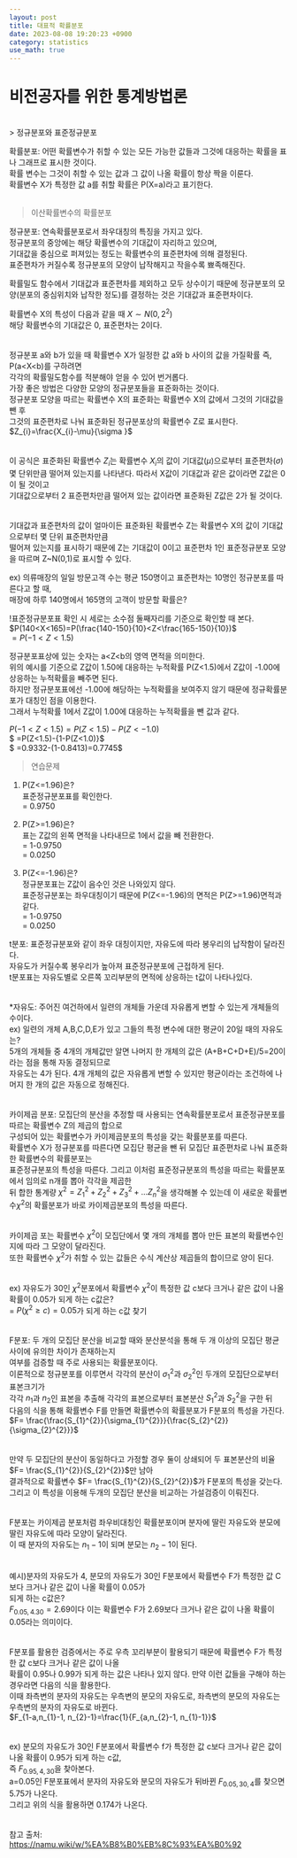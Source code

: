 ```yaml
---
layout: post
title: 대표적 확률분포
date: 2023-08-08 19:20:23 +0900
category: statistics 
use_math: true
---
```

# 비전공자를 위한 통계방법론    
<br>
> 정규분포와 표준정규분포   
  
확률분포: 어떤 확률변수가 취할 수 있는 모든 가능한 값들과 그것에 대응하는 확률을 표나 그래프로 표시한 것이다.  
확률 변수는 그것이 취할 수 있는 값과 그 값이 나올 확률이 항상 짝을 이룬다.  
확률변수 X가 특정한 값 a를 취할 확률은 P(X=a)라고 표기한다.  
<br>  
> 이산확률변수의 확률분포
  
정규분포: 연속확률분포로서 좌우대칭의 특징을 가지고 있다.  
정규분포의 중앙에는 해당 확률변수의 기대값이 자리하고 있으며,  
기대값을 중심으로 퍼져있는 정도는 확률변수의 표준편차에 의해 결정된다.    
표준편차가 커질수록 정규분포의 모양이 납작해지고 작을수록 뾰족해진다. 
  
확률밀도 함수에서 기대값과 표준편차를 제외하고 모두 상수이기 때문에 
정규분포의 모양(분포의 중심위치와 납작한 정도)를 결정하는 것은 기대값과 표준편차이다.    

확률변수 X의 특성이 다음과 같을 때 $X\sim N(0,2^{2})$  
해당 확률변수의 기대값은 0, 표준편차는 2이다.  
<br>  
정규분포 a와 b가 있을 때 확률변수 X가 일정한 값 a와 b 사이의 값을 가질확률 즉, P(a<X<b)를 구하려면  
각각의 확률밀도함수를 적분해야 얻을 수 있어 번거롭다.  
가장 좋은 방법은 다양한 모양의 정규분포들을 표준화하는 것이다.  
정규분포 모양을 따르는 확률변수 X의 표준화는 확률변수 X의 값에서 그것의 기대값을 뺀 후  
그것의 표준편차로 나눠 표준화된 정규분포상의 확률변수 Z로 표시한다.  
$Z_{i}=\frac{X_{i}-\mu}{\sigma }$  
<br>  
이 공식은 표준화된 확률변수 $Z_{i}$는 확률변수 $X_{i}$의 값이 기대값$(\mu)$으로부터 표준편차$(\sigma)$  
몇 단위만큼 떨어져 있는지를 나타낸다. 따라서 X값이 기대값과 같은 값이라면 Z값은 0이 될 것이고  
기대값으로부터 2 표준편차만큼 떨어져 있는 값이라면 표준화된 Z값은 2가 될 것이다.  
<br>  
기대값과 표준편차의 값이 얼마이든 표준화된 확률변수 Z는 확률변수 X의 값이 기대값으로부터 몇 단위 표준편차만큼  
떨어져 있는지를 표시하기 때문에 Z는 기대값이 0이고 표준편차 1인 표준정규분포 모양을 따르며 Z~N(0,1)로 표시할 수 있다.  

ex) 의류매장의 일일 방문고객 수는 평균 150명이고 표준편차는 10명인 정규분포를 따른다고 할 때,  
매장에 하루 140명에서 165명의 고객이 방문할 확률은?  

!표준정규분포표 확인 시 세로는 소수점 둘째자리를 기준으로 확인할 때 본다.    
$P(140<X<165)=P(\frac{140-150}{10}<Z<\frac{165-150}{10})$  
$=P(-1<Z<1.5)$  

정규분포표상에 있는 숫자는 a<Z<b의 영역 면적을 의미한다.  
위의 예시를 기준으로 Z값이 1.50에 대응하는 누적확률 P(Z<1.5)에서 Z값이 -1.00에 상응하는 누적확률을 빼주면 된다.  
하지만 정규분포표에선 -1.00에 해당하는 누적확률을 보여주지 않기 때문에 정규확률분포가 대칭인 점을 이용한다.  
그래서 누적확률 1에서 Z값이 1.00에 대응하는 누적확률을 뺀 값과 같다.  

$P(-1<Z<1.5)=P(Z<1.5)-P(Z<-1.0)$  
$           =P(Z<1.5)-{1-P(Z<1.0)}$    
$           =0.9332-(1-0.8413)=0.7745$    
  
> 연습문제  
  
1. P(Z<=1.96)은?  
표준정규분포표를 확인한다.    
= 0.9750  
  
2. P(Z>=1.96)은?  
표는 Z값의 왼쪽 면적을 나타내므로 1에서 값을 빼 전환한다.  
= 1-0.9750  
= 0.0250  
  
3. P(Z<=-1.96)은?  
정규분포표는 Z값이 음수인 것은 나와있지 않다.  
표준정규분포는 좌우대칭이기 때문에 P(Z<=-1.96)의 면적은 P(Z>=1.96)면적과 같다.    
= 1-0.9750  
= 0.0250  
  
t분포: 표준정규분포와 같이 좌우 대칭이지만, 자유도에 따라 봉우리의 납작함이 달라진다.  
자유도가 커질수록 봉우리가 높아져 표준정규분포에 근접하게 된다.  
t분포표는 자유도별로 오른쪽 꼬리부분의 면적에 상응하는 t값이 나타나있다.  
<br>    
*자유도: 주어진 여건하에서 일련의 개체들 가운데 자유롭게 변할 수 있는게 개체들의 수이다.  
ex) 일련의 개체 A,B,C,D,E가 있고 그들의 특정 변수에 대한 평균이 20일 때의 자유도는?  
5개의 개체들 중 4개의 개체값만 알면 나머지 한 개체의 값은 (A+B+C+D+E)/5=20이라는 점을 통해 자동 결정되므로  
자유도는 4가 된다. 4개 개체의 값은 자유롭게 변할 수 있지만 평균이라는 조건하에 나머지 한 개의 값은 자동으로 정해진다.  
<br>  
카이제곱 분포: 모집단의 분산을 추정할 때 사용되는 연속확률분포로서 표준정규분포를 따르는 확률변수 Z의 제곱의 합으로  
구성되어 있는 확률변수가 카이제곱분포의 특성을 갖는 확률분포를 따른다.  
확률변수 X가 정규분포를 따른다면 모집단 평균을 뺀 뒤 모집단 표준편차로 나눠 표준화한 확률변수의 확률분포는  
표준정규분포의 특성을 따른다. 그리고 이처럼 표준정규분포의 특성을 따르는 확률분포에서 임의로 n개를 뽑아 각각을 제곱한  
뒤 합한 통계량 $\chi^{2}=Z_{1}^{2}+Z_{2}^{2}+Z_{3}^{2}+...Z_{n}^{2}$을 생각해볼 수 있는데 이 새로운 확률변수$\chi^{2}$의 확률분포가 바로 카이제곱분포의 특성을 따른다.  
<br>  
카이제곱 포는 확률변수 $\chi^{2}$이 모집단에서 몇 개의 개체를 뽑아 만든 표본의 확률변수인지에 따라 그 모양이 달라진다.  
또한 확률변수 $\chi^{2}$가 취할 수 있는 값들은 수식 계산상 제곱들의 합이므로 양이 된다.  
<br>  
ex) 자유도가 30인 $\chi^{2}$분포에서 확률변수 $\chi^{2}$이 특정한 값 c보다 크거나 같은 값이 나올 확률이 0.05가 되게 하는 c값은?  
= $P(\chi^{2}\geq c)=0.05$가 되게 하는 c값 찾기  
<br>    
F분포: 두 개의 모집단 분산을 비교할 때와 분산분석을 통해 두 개 이상의 모집단 평균 사이에 유의한 차이가 존재하는지  
여부를 검증할 때 주로 사용되는 확률분포이다.  
이론적으로 정규분포를 이루면서 각각의 분산이 $\sigma_{1}^{2}$과 $\sigma_{2}^{2}$인 두개의 모집단으로부터 표본크기가  
각각 $n_{1}$과 $n_{2}$인 표본을 추출해 각각의 표본으로부터 표본분산 $S_{1}^{2}$과 $S_{2}^{2}$을 구한 뒤   
다음의 식을 통해 확률변수 F를 만들면 확률변수의 확률분포가 F분포의 특성을 가진다.  
$F= \frac{\frac{S_{1}^{2}}{\sigma_{1}^{2}}}{\frac{S_{2}^{2}}{\sigma_{2}^{2}}}$  
<br>    
만약 두 모집단의 분산이 동일하다고 가정할 경우 둘이 상쇄되어 두 표본분산의 비율 $F= \frac{S_{1}^{2}}{S_{2}^{2}}$만 남아  
결과적으로 확률변수 $F= \frac{S_{1}^{2}}{S_{2}^{2}}$가 F분포의 특성을 갖는다.  
그리고 이 특성을 이용해 두개의 모집단 분산을 비교하는 가설검증이 이뤄진다.  
<br>     
F분포는 카이제곱 분포처럼 좌우비대칭인 확률분포이며 분자에 딸린 자유도와 분모에 딸린 자유도에 따라 모양이 달라진다.  
이 때 분자의 자유도는 $n_{1}-1$이 되며 분모는 $n_{2}-1$이 된다.  
<br>     
예시)분자의 자유도가 4, 분모의 자유도가 30인 F분포에서 확률변수 F가 특정한 값 C보다 크거나 같은 값이 나올 확률이 0.05가  
되게 하는 c값은?  
$F_{0.05,4.30}=2.69$이다 이는 확률변수 F가 2.69보다 크거나 같은 값이 나올 확률이 0.05라는 의미이다.  
<br>     
F분포를 활용한 검증에서는 주로 우측 꼬리부분이 활용되기 때문에 확률변수 F가 특정한 값 c보다 크거나 같은 값이 나올  
확률이 0.95나 0.99가 되게 하는 값은 나타나 있지 않다. 만약 이런 값들을 구해야 하는 경우라면 다음의 식을 활용한다.  
이때 좌측변의 분자의 자유도는 우측변의 분모의 자유도로, 좌측변의 분모의 자유도는 우측변의 분자의 자유도로 바뀐다.  
$F_{1-a,n_{1}-1, n_{2}-1}=\frac{1}{F_{a,n_{2}-1, n_{1}-1}}$  
<br>     
ex) 분모의 자유도가 30인 F분포에서 확률변수 f가 특정한 값 c보다 크거나 같은 값이 나올 확률이 0.95가 되게 하는 c값,  
즉 $F_{0.95,4,30}$을 찾아본다.  
a=0.05인 F분포표에서 분자의 자유도와 분모의 자유도가 뒤바뀐 $F_{0.05,30,4}$를 찾으면 5.75가 나온다.  
그리고 위의 식을 활용하면 0.174가 나온다.     
<br>   
참고 출처:   
https://namu.wiki/w/%EA%B8%B0%EB%8C%93%EA%B0%92    
